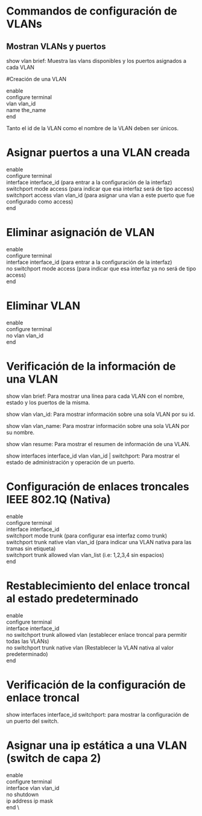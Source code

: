 # Commandos de configuración de VLANs

## Mostran VLANs y puertos

show vlan brief: Muestra las vlans disponibles y los puertos asignados a cada VLAN

#Creación de una VLAN

enable \
configure terminal \
vlan vlan_id \
name the_name \
end

Tanto el id de la VLAN como el nombre de la VLAN deben ser únicos.

# Asignar puertos a una VLAN creada

enable \
configure terminal \
interface interface_id (para entrar a la configuración de la interfaz) \
switchport mode access (para indicar que esa interfaz será de tipo access) \
switchport access vlan vlan_id (para asignar una vlan a este puerto que fue
configurado como access) \
end

# Eliminar asignación de VLAN

enable \
configure terminal \
interface interface_id (para entrar a la configuración de la interfaz) \
no switchport mode access (para indicar que esa interfaz ya no será de tipo access) \
end

# Eliminar VLAN

enable \
configure terminal \
no vlan vlan_id \
end

# Verificación de la información de una VLAN

show vlan brief: Para mostrar una línea para cada VLAN con el nombre, estado y
los puertos de la misma.

show vlan vlan_id: Para mostrar información sobre una sola VLAN por su id.

show vlan vlan_name: Para mostrar información sobre una sola VLAN por su nombre.

show vlan resume: Para mostrar el resumen de información de una VLAN.

show interfaces interface_id vlan vlan_id | switchport: Para mostrar el estado
de administración y operación de un puerto.

# Configuración de enlaces troncales IEEE 802.1Q (Nativa)

enable \
configure terminal \
interface interface_id \
switchport mode trunk (para configurar esa interfaz como trunk) \
switchport trunk native vlan vlan_id (para indicar una VLAN nativa para las
tramas sin etiqueta) \
switchport trunk allowed vlan vlan_list (i.e: 1,2,3,4 sin espacios) \
end

# Restablecimiento del enlace troncal al estado predeterminado

enable \
configure terminal \
interface interface_id \
no switchport trunk allowed vlan (establecer enlace troncal para permitir todas
las VLANs) \
no switchport trunk native vlan (Restablecer la VLAN nativa al valor predeterminado) \
end

# Verificación de la configuración de enlace troncal

show interfaces interface_id switchport: para mostrar la configuración de un
puerto del switch.

# Asignar una ip estática a una VLAN (switch de capa 2)

enable \
configure terminal \
interface vlan vlan_id \
no shutdown \
ip address ip mask \
end \

